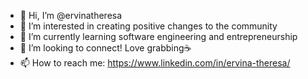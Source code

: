 - 👋 Hi, I’m @ervinatheresa
- 👀 I’m interested in creating positive changes to the community
- 🌱 I’m currently learning software engineering and entrepreneurship
- 💞️ I’m looking to connect! Love grabbing☕️
- 📫 How to reach me: https://www.linkedin.com/in/ervina-theresa/

<!---
ervinatheresa/ervinatheresa is a ✨ special ✨ repository because its `README.md` (this file) appears on your GitHub profile.
You can click the Preview link to take a look at your changes.
--->
